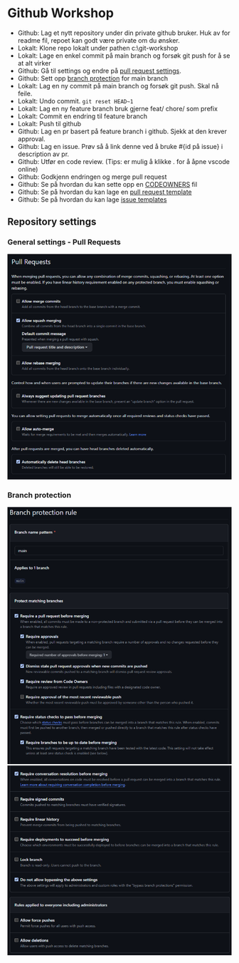 # Github Workshop

- Github: Lag et nytt repository under din private github bruker. Huk av for readme fil, repoet kan godt være private om du ønsker.
- Lokalt: Klone repo lokalt under pathen c:\git-workshop
- Lokalt: Lage en enkel commit på main branch og forsøk git push for å se at alt virker
- Github: Gå til settings og endre på [pull request settings](#general-settings---pull-requests).
- Github: Sett opp [branch protection](#branch-protection) for main branch
- Lokalt: Lag en ny commit på main branch og forsøk git push. Skal nå feile.
- Lokalt: Undo commit. `git reset HEAD~1`
- Lokalt: Lag en ny feature branch bruk gjerne feat/ chore/ som prefix
- Lokalt: Commit en endring til feature branch
- Lokalt: Push til github
- Github: Lag en pr basert på feature branch i github. Sjekk at den krever approval.
- Github: Lag en issue. Prøv så å link denne ved å bruke #{id på issue} i description av pr.
- Github: Utfør en code review. (Tips: er mulig å klikke . for å åpne vscode online)
- Github: Godkjenn endringen og merge pull request
- Github: Se på hvordan du kan sette opp en [CODEOWNERS](https://docs.github.com/en/repositories/managing-your-repositorys-settings-and-features/customizing-your-repository/about-code-owners) fil
- Github: Se på hvordan du kan lage en [pull request template](https://docs.github.com/en/communities/using-templates-to-encourage-useful-issues-and-pull-requests/about-issue-and-pull-request-templates#pull-request-templates)
- Github: Se på hvordan du kan lage [issue templates](https://docs.github.com/en/communities/using-templates-to-encourage-useful-issues-and-pull-requests/about-issue-and-pull-request-templates#issue-templates)

## Repository settings

### General settings - Pull Requests

![pull requests](assets/settings_pullrequests.png)

### Branch protection

![branch protection 1](assets/branch_protection_1.png)
![branch protection 1](assets/branch_protection_2.png)
